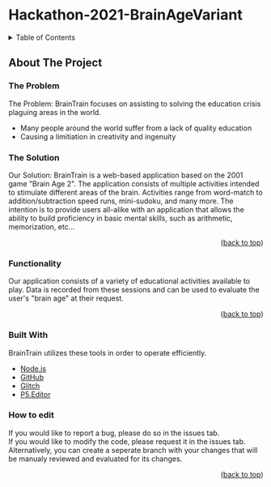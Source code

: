 # Hackathon-2021-BrainAgeVariant

<!-- TABLE OF CONTENTS -->
<details>
  <summary>Table of Contents</summary>
  <ol>
    <li>
      <a href="#about-the-project">About The Project</a>
      <ul>
        <li><a href="#built-with">Built With</a></li>
      </ul>
   <!-- </li>
    <li>
      <a href="#getting-started">Getting Started</a>
      <ul>
        <li><a href="#prerequisites">Prerequisites</a></li>
        <li><a href="#installation">Installation</a></li>
      </ul>
    </li>
    <li><a href="#usage">Usage</a></li>
    <li><a href="#roadmap">Roadmap</a></li>
    <li><a href="#contributing">Contributing</a></li>
    <li><a href="#license">License</a></li>
    <li><a href="#contact">Contact</a></li>
    <li><a href="#acknowledgments">Acknowledgments</a></li>-->
  </ol>
</details>

<!-- ABOUT THE PROJECT -->
## About The Project

### The Problem
The Problem: BrainTrain focuses on assisting to solving the education crisis plaguing areas in the world. 
* Many people around the world suffer from a lack of quality education
* Causing a limitiation in creativity and ingenuity

### The Solution
Our Solution:
BrainTrain is a web-based application based on the 2001 game "Brain Age 2". The application consists of multiple activities intended to stimulate different areas of the brain. Activities range from word-match to addition/subtraction speed runs, mini-sudoku, and many more. The intention is to provide users all-alike with an application that allows the ability to build proficiency in basic mental skills, such as arithmetic, memorization, etc... 

<p align="right">(<a href="#top">back to top</a>)</p>

### Functionality

Our application consists of a variety of educational activities available to play. Data is recorded from these sessions and can be used to evaluate the user's "brain age" at their request.

<p align="right">(<a href="#top">back to top</a>)</p>

### Built With

BrainTrain utilizes these tools in order to operate efficiently.

* [Node.js](https://nodejs.org/en/) 
* [GitHub](https://github.com/)
* [Glitch](https://glitch.com/)
* [P5.Editor](https://editor.p5js.org/)

### How to edit

<p>If you would like to report a bug, please do so in the issues tab. <br>
If you would like to modify the code, please request it in the issues tab. <br> 
Alternatively, you can create a seperate branch with your changes that will be manualy reviewed and evaluated for its changes. <br></p>

<p align="right">(<a href="#top">back to top</a>)</p>

</html>
